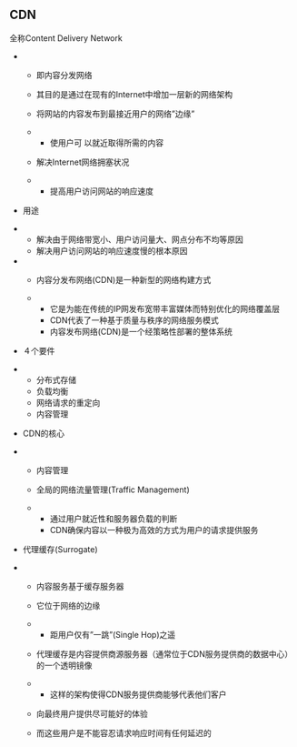 ## CDN
全称Content Delivery Network

- - 即内容分发网络

  - 其目的是通过在现有的Internet中增加一层新的网络架构

  - 将网站的内容发布到最接近用户的网络”边缘”

  - - 使用户可 以就近取得所需的内容

  - 解决Internet网络拥塞状况

  - - 提高用户访问网站的响应速度

- 用途

- - 解决由于网络带宽小、用户访问量大、网点分布不均等原因
  - 解决用户访问网站的响应速度慢的根本原因

- - 内容分发布网络(CDN)是一种新型的网络构建方式

  - - 它是为能在传统的IP网发布宽带丰富媒体而特别优化的网络覆盖层
    - CDN代表了一种基于质量与秩序的网络服务模式
    - 内容发布网络(CDN)是一个经策略性部署的整体系统

- ４个要件

- - 分布式存储
  - 负载均衡
  - 网络请求的重定向
  - 内容管理

- CDN的核心

- - 内容管理

  - 全局的网络流量管理(Traffic Management)

  - - 通过用户就近性和服务器负载的判断
    - CDN确保内容以一种极为高效的方式为用户的请求提供服务

- 代理缓存(Surrogate)

- - 内容服务基于缓存服务器

  - 它位于网络的边缘

  - - 距用户仅有”一跳”(Single Hop)之遥

  - 代理缓存是内容提供商源服务器（通常位于CDN服务提供商的数据中心）的一个透明镜像

  - - 这样的架构使得CDN服务提供商能够代表他们客户

  - 向最终用户提供尽可能好的体验

  - 而这些用户是不能容忍请求响应时间有任何延迟的
